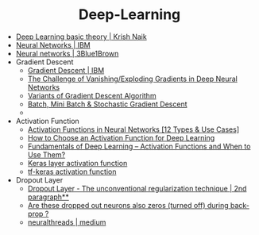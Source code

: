 <h1 align="center"> Deep-Learning </h1>


- [Deep Learning basic theory | Krish Naik](https://www.youtube.com/watch?v=YFNKnUhm_-s&list=PLZoTAELRMXVPGU70ZGsckrMdr0FteeRUi&index=1)
- [Neural Networks | IBM](https://www.ibm.com/cloud/learn/neural-networks)
- [Neural networks | 3Blue1Brown](https://www.youtube.com/watch?v=aircAruvnKk&list=PLZHQObOWTQDNU6R1_67000Dx_ZCJB-3pi)
- Gradient Descent
    - [Gradient Descent | IBM](https://www.ibm.com/cloud/learn/gradient-descent)
    - [The Challenge of Vanishing/Exploding Gradients in Deep Neural Networks](https://www.analyticsvidhya.com/blog/2021/06/the-challenge-of-vanishing-exploding-gradients-in-deep-neural-networks/)
    - [Variants of Gradient Descent Algorithm](https://www.analyticsvidhya.com/blog/2021/03/variants-of-gradient-descent-algorithm/)
    - [Batch, Mini Batch & Stochastic Gradient Descent](https://towardsdatascience.com/batch-mini-batch-stochastic-gradient-descent-7a62ecba642a)
    - 
- Activation Function
    - [Activation Functions in Neural Networks [12 Types & Use Cases]](https://www.v7labs.com/blog/neural-networks-activation-functions#h1)
    - [How to Choose an Activation Function for Deep Learning](https://machinelearningmastery.com/choose-an-activation-function-for-deep-learning/)
    - [Fundamentals of Deep Learning – Activation Functions and When to Use Them?](https://www.analyticsvidhya.com/blog/2020/01/fundamentals-deep-learning-activation-functions-when-to-use-them/) 
    - [Keras layer activation function](https://keras.io/api/layers/activations/)
    - [tf-keras activation function](https://www.tensorflow.org/api_docs/python/tf/keras/activations)
- Dropout Layer
    - [Dropout Layer - The unconventional regularization technique | 2nd paragraph**](https://deepnotes.io/dropout)
    - [Are these dropped out neurons also zeros (turned off) during back-prop ?](https://stats.stackexchange.com/questions/219236/dropout-forward-prop-vs-back-prop-in-machine-learning-neural-network)
    - [neuralthreads | medium](https://medium.com/@neuralthreads)



